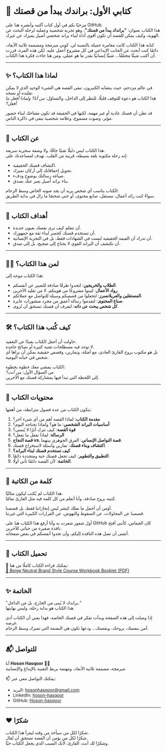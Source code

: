 # 📖 كتابي الأول: براندك يبدأ من قصتك  

مرحبًا بكم في أول كتاب أكتبه وأنشره هنا على GitHub.  
هذا الكتاب بعنوان: **"براندك يبدأ من قصتك"**، وهو تجربة شخصية وعملية لرحلة البحث عن الهوية، وكيف يمكن للقصة أن تكون أقوى أداة لبناء براند شخصي أصيل يميزك عن غيرك.  

كتابة هذا الكتاب كانت مغامرة جميلة بالنسبة لي. كوني مبرمجة ومصممة ثلاثية الأبعاد، دائمًا كنت أبحث عن الجانب الإبداعي في كل مشروع أعمل عليه. لكن هذه المرة، قررت أن أكتب شيئًا مختلفًا… شيئًا إنسانيًا بقدر ما هو عملي. ومن هنا جاءت فكرة هذا الكتاب.  

---

## ✨ لماذا هذا الكتاب؟  

في عالم مزدحم، حيث يتشابه الكثيرون، تبقى القصة هي الشيء الوحيد الذي لا يمكن تقليده أو نسخه.  
هذا الكتاب هو دعوة للتوقف قليلًا، للنظر إلى الداخل، والتساؤل: *من أنا؟ ولماذا أفعل ما أفعل؟*  

قد تظن أن قصتك عادية أو غير مهمة، لكنها في الحقيقة قد تكون مفتاحك لبناء حضور مؤثر، وصوت مسموع، وعلامة شخصية تبقى في ذاكرة الناس.  

---

## 📖 عن الكتاب  

هذا الكتاب ليس دليلًا تقنيًا جافًا، ولا وصفة سحرية سريعة.  
إنه رحلة مكتوبة بلغة بسيطة، قريبة من القلب، تهدف لمساعدتك على:  

- اكتشاف قصتك الحقيقية.  
- تحويل إخفاقاتك إلى أركان تميزك.  
- صياغة رسالتك بوضوح ودفء.  
- بناء براند أصيل يعبر عنك بصدق.  

الكتاب يناسب أي شخص يريد أن يجد صوته الخاص وسط الزحام:  
سواءً كنت رائد أعمال، مستقل، صانع محتوى، أو حتى شخصًا ما زال في بداية الطريق.  

---

## 🎯 أهداف الكتاب  

- أن تتعلم كيف ترى نفسك بعيون جديدة.  
- أن تستخدم قصتك كجسر لبناء ثقة مع جمهورك.  
- أن تدرك أن القيمة الحقيقية ليست في الشهادات فقط، بل في التجربة الإنسانية.  
- أن تكتشف أن البراند القوي لا يحتاج إلى ضجيج، بل إلى صدق.  

---

## 👩‍💻 لمن هذا الكتاب؟  

هذا الكتاب موجه إلى:  

- **الطلاب والخريجين**: لتجدوا طرقًا صادقة للتعبير عن أنفسكم.  
- **رواد الأعمال**: لتبنوا مشروعًا من هويتكم، لا من تقليد الآخرين.  
- **المستقلين والفريلانسرز**: لتجعلوا من قصصكم وسيلة للتواصل مع عملائكم.  
- **صناع المحتوى**: لتقدموا رسالة أعمق من مجرد منشورات عابرة.  
- **كل شخص يبحث عن ذاته**: لتعرف أن قصتك تستحق أن تُروى.  

---

## 🛠️ كيف كُتب هذا الكتاب؟  

حاولت أن أجعل الكتاب بعيدًا عن التعقيد.  
لا توجد فيه مصطلحات تقنية كثيرة أو نصائح جامدة.  
بل هو مكتوب بروح القارئ العادي، مع أمثلة، وتمارين، وقصص حقيقية يمكن أن يراها أي شخص في حياته اليومية.  

الكتاب يمشي معك خطوة بخطوة:  
من السؤال الأول: *من أنت؟*  
إلى اللحظة التي تبدأ فيها بمشاركة قصتك مع الآخرين.  

---

## 📂 محتويات الكتاب  

يتكون الكتاب من عدة فصول مترابطة، من أهمها:  

1. **مقدمة الكتاب**: لماذا القصة أهم من أي شيء آخر؟  
2. **أساسيات البراند الشخصي**: ما هو؟ ولماذا تحتاجه اليوم؟  
3. **قوة القصة**: كيف تترك أثرًا لا يُنسى؟  
4. **الرسالة**: لماذا تفعل ما تفعل؟  
5. **قصة النجاح vs. قصة التواصل الإنساني**: الفرق الجوهري بينهما.  
6. **اكتشاف وبناء قصتك**: تمارين وأسئلة لاستخراج قصتك.  
7. **كيف تستخدم قصتك لبناء البراند؟**  
8. **التطبيق والتطوير**: كيف تجعل قصتك حية ومتجددة دائمًا.  
9. **الخاتمة**: لأن القصة دائمًا تأتي أولًا.  

---

## 💬 كلمة من الكاتبة  

هذا الكتاب لم يُكتب ليكون مثاليًا.  
كتبته بروح صادقة، وأنا أتعلم من كل كلمة فيه مثل القارئ تمامًا.  

أؤمن أن أجمل ما نملك كبشر ليس إنجازاتنا فقط، بل قصصنا.  
قصصنا عن المحاولات، عن السقوط والنهوض، عن القرارات الكبيرة التي غيرتنا.  

أول شعور شعرت به وأنا أرفع هذا الكتاب هنا على GitHub كان الحماس، كأنني أفتح نافذة صغيرة من حياتي للآخرين.  
أتمنى أن تصل هذه النافذة إليكم، وأن تجدوا أنفسكم في بعض صفحاته.  

---

## 🔗 تحميل الكتاب  

📂 يمكنك قراءة الكتاب كاملًا من هنا:  
[📖 Beige Neutral Brand Style Course Workbook Booklet (PDF)](./Beige%20Neutral%20Brand%20Style%20Course%20Workbook%20Booklet.pdf)  

---

## ✨ الخاتمة  

"براندك لا يُبنى من الخارج، بل من الداخل."  
هذا الكتاب هو بداية رحلة، وليس نهايتها.  

إذا وصلت إلى هذه الصفحة وبدأت تفكر في قصتك الخاصة، فهذا يعني أن الكتاب أدى غرضه.  
آمن بنفسك، بروحك، وبقصتك… ودعها تكون هي البصمة التي تميزك وسط الزحام.  

---

## 📬 للتواصل  

أنا **Hoson Hasqoor** 👩‍💻  
مبرمجة، مصممة ثلاثية الأبعاد، ومهتمة بربط التقنية بالإبداع والإنسانية.  

📫 يمكنك التواصل معي عبر:  
- البريد: hosonhasqoor@gmail.com  
- LinkedIn: [hoson-hasqoor](https://www.linkedin.com/in/hoson-hasqoor)  
- GitHub: [Hoson-hasqoor](https://github.com/Hoson-hasqoor)  

---

## ❤️ شكرًا  

شكرًا لكل من سيأخذ من وقته ليقرأ هذا الكتاب.  
شكرًا لكل من يؤمن أن القصة تستحق أن تُقال.  
وشكرًا لك أنت، القارئ، لأنك السبب الذي يجعل الكتاب حيًا.  
